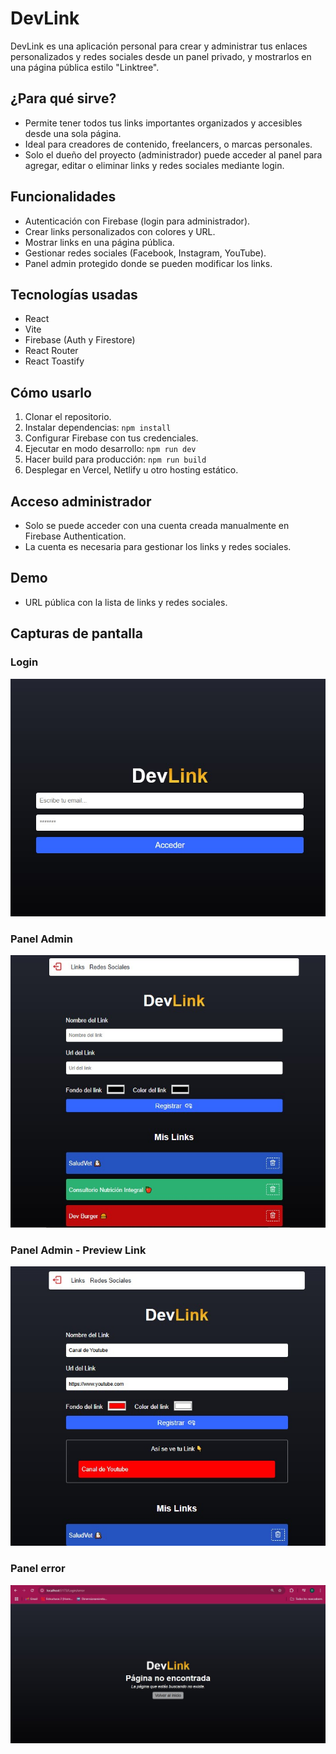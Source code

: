 # DevLink

DevLink es una aplicación personal para crear y administrar tus enlaces personalizados y redes sociales desde un panel privado, y mostrarlos en una página pública estilo "Linktree".

## ¿Para qué sirve?

- Permite tener todos tus links importantes organizados y accesibles desde una sola página.
- Ideal para creadores de contenido, freelancers, o marcas personales.
- Solo el dueño del proyecto (administrador) puede acceder al panel para agregar, editar o eliminar links y redes sociales mediante login.

## Funcionalidades

- Autenticación con Firebase (login para administrador).
- Crear links personalizados con colores y URL.
- Mostrar links en una página pública.
- Gestionar redes sociales (Facebook, Instagram, YouTube).
- Panel admin protegido donde se pueden modificar los links.

## Tecnologías usadas

- React
- Vite
- Firebase (Auth y Firestore)
- React Router
- React Toastify

## Cómo usarlo

1. Clonar el repositorio.
2. Instalar dependencias: `npm install`
3. Configurar Firebase con tus credenciales.
4. Ejecutar en modo desarrollo: `npm run dev`
5. Hacer build para producción: `npm run build`
6. Desplegar en Vercel, Netlify u otro hosting estático.

## Acceso administrador

- Solo se puede acceder con una cuenta creada manualmente en Firebase Authentication.
- La cuenta es necesaria para gestionar los links y redes sociales.

## Demo

- URL pública con la lista de links y redes sociales.
## Capturas de pantalla

### Login
![Login](./screenshots/login.jpg)

### Panel Admin
![Panel Admin](./screenshots/admin.jpg)
### Panel Admin - Preview Link
![Panel Admin](./screenshots/registro-admin.jpg)
### Panel error 
![Panel Admin](./screenshots/error.jpg)
